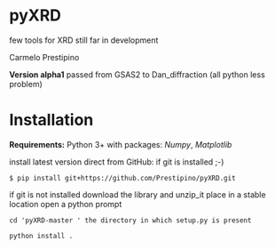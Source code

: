 # pyXRD
few tools for XRD still far in development


Carmelo Prestipino

**Version alpha1**
passed from GSAS2 to Dan_diffraction (all python less problem)



# Installation
**Requirements:** 
Python 3+ with packages: *Numpy*, *Matplotlib*

install latest version direct from GitHub:
if git is installed ;-)
```text
$ pip install git+https://github.com/Prestipino/pyXRD.git
```

if git is not installed
download the library and unzip_it
place in a stable location
open a python prompt

```text
cd 'pyXRD-master ' the directory in which setup.py is present
```
```python
python install .
```
